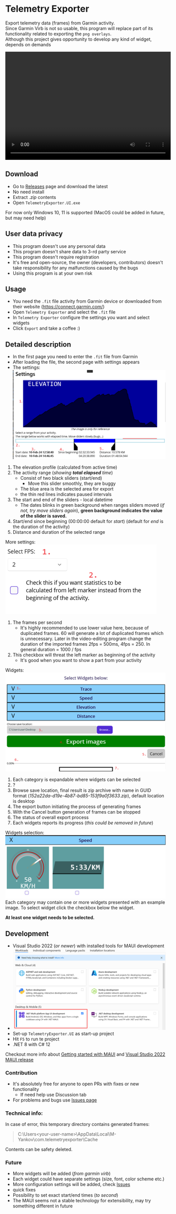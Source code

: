 # Telemetry Exporter

Export telemetry data (frames) from Garmin activity.  
Since Garmin Virb is not so usable, this program will replace part of its functionality related to exporting the `png overlays`.  
Although this project gives opportunity to develop any kind of widget, depends on demands  

<video width="520" height="340" controls>
  <source src="./Media/presentation.mp4" type="video/mp4">
</video>

## Download
- Go to [Releases](https://github.com/M-Yankov/TelemetryExporter/releases) page and download the latest
- No need install
- Extract _.zip_ contents
- Open `TelemetryExporter.UI.exe`

For now only Windows 10, 11 is supported (MacOS could be added in future, but may need help)

## User data privacy
- This program doesn't use any personal data
- This program doesn't share data to 3-rd party service
- This program doesn't require registration
- It's free and open-source, the owner (developers, contributors) doesn't take responsibility for any malfunctions caused by the bugs
- Using this program is at your own risk

## Usage

- You need the `.fit` file activity from Garmin device or downloaded from their website (https://connect.garmin.com/)
- Open `Telemetry Exporter` and select the `.fit` file
- In `Telemetry Exporter` configure the settings you want and select widgets
- Click `Export` and take a coffee :)

## Detailed description
- In the first page you need to enter the `.fit` file from Garmin
- After loading the file, the second page with settings appears
- The settings:
![settings-1](./Media//Settings-1.png)
1. The elevation profile (calculated from active time)
1. The activity range (_showing **total elapsed** time_)
   - Consist of two black sliders (start/end)
     - Move this slider smoothly, they are buggy
   - The blue area is the selected area for export
   - the thin red lines indicates paused intervals
1. The start and end of the sliders - local datetime
   - The dates blinks in green background when ranges sliders moved (_if not, try move sliders again_), **green background indicates the value of the slider is saved.**
1. Start/end since beginning (00:00:00 default for _start_) (default for _end_ is the duration of the activity)
1. Distance and duration of the selected range

More settings:  
![Settings-2](./Media//Settings-2.png)  

1. The frames per second
   - It's highly recommended to use lower value here, because of duplicated frames. 60 will generate a lot of duplicated frames which is unnecessary.
 Later in the video-editing program change the duration of the imported frames 2fps = 500ms, 4fps = 250. In general duration = 1000 / fps
2. This checkbox will threat the left marker as beginning of the activity
   - It's good when you want to show a part from your activity

Widgets:  
![Settings-3](./Media//Settings-3.png)

1. Each category is expandable where widgets can be selected
1. ?
1. Browse save location, final result is zip archive with name in GUID format (_152a22da-d19e-4b87-bd85-153f9a0f3633.zip_), default location is desktop
1. The export button initiating the process of generating frames
1. With the Cancel button generation of frames can be stopped
1. The status of overall export process
1. Each widgets reports its progress (_this could be removed in future_)

Widgets selection:  
![Settings-4](./Media/Settings-4.png)
Each category may contain one or more widgets presented with an example image. To select widget click the checkbox below the widget.

**At least one widget needs to be selected.**

## Development
- Visual Studio 2022 (_or newer_) with installed tools for MAUI development
- ![img](./Media/vs-workloads.png)
- Set-up `TelemetryExporter.UI` as start-up project
- Hit `F5` to run te project
- .NET 8 with C# 12

Checkout more info about [Getting started with MAUI](https://learn.microsoft.com/en-us/dotnet/maui/get-started/first-app?pivots=devices-windows&view=net-maui-8.0&tabs=vswin) and [Visual Studio 2022 MAUI release](https://devblogs.microsoft.com/dotnet/dotnet-maui-visualstudio-2022-release/)

### Contribution
- It's absolutely free for anyone to open PRs with fixes or new functionality
  - If need help use Discussion tab
- For problems and bugs use [Issues page](https://github.com/M-Yankov/TelemetryExporter/issues)

### Technical info:
In case of error, this temporary directory contains generated frames:
> C:\Users\<your-user-name>\AppData\Local\M-Yankov\com.telemetryexporter\Cache

Contents can be safety deleted.

### Future
- More widgets will be added (_from garmin virb_)
- Each widget could have separate settings (size, font, color scheme etc.)
- More configuration settings will be added, check [Issues](https://github.com/M-Yankov/TelemetryExporter/issues)
- quick fixes
- Possibility to set exact start/end times (_to second_)
- The MAUI seems not a stable technology for extensibility, may try something different in future
